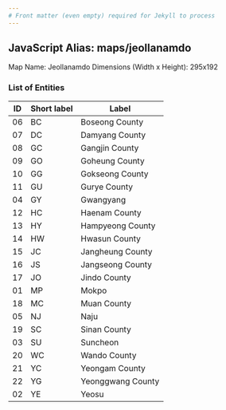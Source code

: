 ```yaml
---
# Front matter (even empty) required for Jekyll to process
---
```


## JavaScript Alias: maps/jeollanamdo

Map Name: Jeollanamdo
Dimensions (Width x Height): 295x192





### List of Entities

ID | Short label | Label
---|---|---|
06|BC|Boseong County
07|DC|Damyang County
08|GC|Gangjin County
09|GO|Goheung County
10|GG|Gokseong County
11|GU|Gurye County
04|GY|Gwangyang
12|HC|Haenam County
13|HY|Hampyeong County
14|HW|Hwasun County
15|JC|Jangheung County
16|JS|Jangseong County
17|JO|Jindo County
01|MP|Mokpo
18|MC|Muan County
05|NJ|Naju
19|SC|Sinan County
03|SU|Suncheon
20|WC|Wando County
21|YC|Yeongam County
22|YG|Yeonggwang County
02|YE|Yeosu

